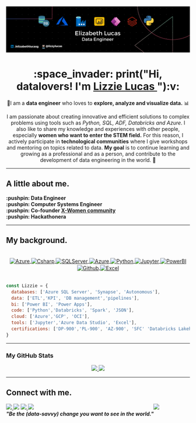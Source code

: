 
  ![GitHub Header](Img/Header.png)


<div id="header" align="center"> 
  <h1>  :space_invader: print("Hi, datalovers! I'm <a href="https://www.linkedin.com/in/elizabethlucasg/"> Lizzie Lucas </a> "):v:
</div>

<div align ="center">

🔭I am a **data engineer** who loves to **explore, analyze and visualize data.** :bar_chart:
 
I am passionate about creating innovative and efficient solutions to complex problems using tools such as _Python, SQL, ADF, Databricks and Azure_. I also like to share my knowledge and experiences with other people, especially **women who want to enter the STEM field.** For this reason, I actively participate in **technological communities** where I give workshops and mentoring on topics related to data. **My goal** is to continue learning and growing as a professional and as a person, and contribute to the development of data engineering in the world. :trident:
</div>

* ** **

<div>
  <h2>A little about me.</h2>
  <p align="left"><b>
   :pushpin: Data Engineer<br>
   :pushpin: Computer Systems Engineer<br>
   :pushpin: Co-founder <a href="https://github.com/orgs/x-women-mx/teams/founders"> X-Women community</a><br>
   :pushpin: Hackathonera<br>
  </b></p>
</div>

* ** **

<div>
  <h2>My background.</h2> 
<div</>


  
<div align="center" valign="top"><br>

  <a href="https://azure.microsoft.com/en-in/" target="_blank" rel="noreferrer">
    <img align="center" alt="Azure" width="40" height="30" src="https://cdn.jsdelivr.net/gh/devicons/devicon/icons/azure/azure-original.svg" />
  </a>
  <a href="https://www.databricks.com/" target="_blank" rel="noreferrer">
    <img align="center" alt="Csharp" height="40" width="40" src="https://keestalkstech.com/wp-content/uploads/2020/04/databricks_logo.png">
  </a>
  <a href="https://www.microsoft.com/es-mx/sql-server/" target="_blank" rel="noreferrer">
    <img align="center" alt="SQLServer" height="30" width="40" src="https://www.tec-innova.mx/wp-content/uploads/2021/12/Imagen1.png">
  </a>  
  <a href="https://adf.azure.com" target="_blank" rel="noreferrer">
    <img align="center" alt="Azure" width="40" height="40" src="https://www.analytics8.com/wp-content/uploads/2022/01/azure-data-factory.png" />
  </a>
  <a href="https://www.python.org/" target="_blank" rel="noreferrer">
    <img align="center" alt="Python" height="30" width="40" src="https://cdn.jsdelivr.net/gh/devicons/devicon/icons/python/python-original.svg">
  </a>     
  <a href="https://powerapps.microsoft.com/" target="_blank" rel="noreferrer">
    <img align="center" alt="Jupyter" width="60" height="60" src="https://www.faction-a.ca/wp-content/uploads/2021/02/power-apps-logo-800-600-563x563.png" />
  </a>
    <a href="https://powerbi.microsoft.com/es-mx/" target="_blank" rel="noreferrer">
    <img align="center" alt="PowerBI" height="30" width="40" src="https://upload.wikimedia.org/wikipedia/commons/thumb/c/cf/New_Power_BI_Logo.svg/2048px-New_Power_BI_Logo.svg.png">
  </a>
  <a href="https://github.com/" target="_blank" rel="noreferrer">
    <img align="center" alt="Github" height="35" width="35" src="https://cdn.iconscout.com/icon/free/png-512/github-153-675523.png">
  </a>  
  <a href="https://www.microsoft.com/es-mx/microsoft-365/excel" target="_blank" rel="noreferrer">
    <img align="center" alt="Excel" height="30" width="40" src="https://download.logo.wine/logo/Microsoft_Excel/Microsoft_Excel-Logo.wine.png">
  </a>  
    
</div><br>

```javascript
const Lizzie = {  
  databases: ['Azure SQL Server', 'Synapse', 'Autonomous'],
  data: ['ETL','KPI', 'DB management','pipelines'],
  bi: ['Power BI', 'Power Apps'],
  code: ['Python','Databricks', 'Spark', 'JSON'],
  cloud: ['Azure','GCP', 'OCI'],
  tools: ['Jupyter','Azure Data Studio', 'Excel'],
  certifications: ['DP-900','PL-900', 'AZ-900', 'SFC' 'Databricks Lakehouse Fundamentals']
}
```
* ** **

<h3> My GitHub Stats </h3>

<div align ="center">
  <a href="https://github.com/lizzylucas">
    <img height="150em" src="https://github-readme-stats.vercel.app/api?username=lizzylucas&count_private=true&include_all_commits=true&show_icons=true&theme=dark&hide_border=false&show_owner=true%22"/>
    <img height="150em" src="https://github-readme-stats.vercel.app/api/top-langs/?username=lizzylucas&theme=dark&hide_border=false&&layout=compact"/>  
  </a>
</div>

* ** **
<h2> Connect with me.</h2>
   <div>
      <img src="https://media.giphy.com/media/nnRG5giXc4coZ7xWCw/giphy.gif" width="100" align="right">
   </div>
   
   <div>
    <a href="https://www.linkedin.com/in/elizabethlucasg/" target="_blank"><img src="https://img.shields.io/badge/-LinkedIn-%230077B5?style=flat&logo=linkedin&logoColor=white" target="_blank">
    </a> 
    <a href="mailto:lizzielucas.g@gmail.com"><img src="https://img.shields.io/badge/-Gmail-%23333?style=flat&logo=gmail&logoColor=white&color=red" target="_blank"></a>
    <a href="https://www.instagram.com/lizzielucas_g/" target="_blank"><img src="https://img.shields.io/badge/-Instagram-%23E4405F?style=flat&logo=instagram&logoColor=white" target="_blank">
    </a>   
    <a href="https://twitter.com/lizzielucas_g"><img src="https://img.shields.io/badge/-Twitter-%1DA1F2?style=flat&logo=twitter&logoColor=white&color=1DA1F2" target="_blank">
    </a>
   </div>
   
   <div>
     <em><b> "Be the (data-savvy) change you want to see in the world." </b></em>
   </div>
   
  

